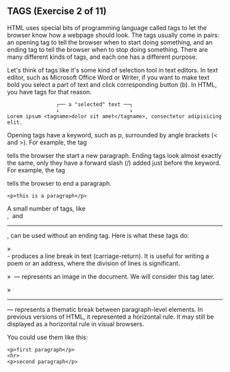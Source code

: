 ## TAGS (Exercise 2 of 11)

HTML uses special bits of programming language called tags to let the
browser know how a webpage should look. The tags usually come in pairs: an
opening tag to tell the browser when to start doing something, and an
ending tag to tell the browser when to stop doing something. There are
many different kinds of tags, and each one has a different purpose.

Let's think of tags like it's some kind of selection tool in text editors.
In text editor, such as Microsoft Office Word or Writer, if you want to
make text bold you select a part of text and click corresponding button
(b). In HTML, you have tags for that reason.

                    ┌── a "selected" text ──┐
                    ↓                       ↓
    Lorem ipsum <tagname>dolor sit amet</tagname>, consectetur adipisicing elit.

Opening tags have a keyword, such as p, surrounded by angle brackets (<
and >). For example, the tag <code><p></code> tells the browser the start a new
paragraph. Ending tags look almost exactly the same, only they have a
forward slash (/) added just before the keyword. For example, the tag <code></p></code>
tells the browser to end a paragraph.

    <p>this is a paragraph</p>

A small number of tags, like <code><br></code>, <code><img></code> and <code><hr></code>, can be used without an
ending tag. Here is what these tags do:

» <code><br></code> 
    - produces a line break in text (carriage-return). It is useful
    for writing a poem or an address, where the division of lines is
    significant.

» <code><img></code> 
    — represents an image in the document. We will consider this tag
    later.

» 
    <code><hr></code> 
    — represents a thematic break between paragraph-level elements. In
    previous versions of HTML, it represented a horizontal rule. It may
    still be displayed as a horizontal rule in visual browsers.

You could use them like this:

    <p>first paragraph</p>
    <hr>
    <p>second paragraph</p>